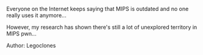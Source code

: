 Everyone on the Internet keeps saying that MIPS is outdated and no one really uses it anymore...

However, my research has shown there's still a lot of unexplored territory in MIPS pwn...

Author: Legoclones

